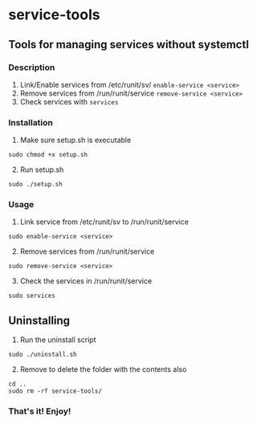 # service-tools
## Tools for managing services without systemctl

### Description
1. Link/Enable services from /etc/runit/sv/ ```enable-service <service>```
2. Remove services from /run/runit/service ```remove-service <service>```
3. Check services with ```services```

### Installation
1. Make sure setup.sh is executable
```
sudo chmod +x setup.sh
```
2. Run setup.sh
```
sudo ./setup.sh
```

### Usage
1. Link service from /etc/runit/sv to /run/runit/service
```
sudo enable-service <service>
```
2. Remove services from /run/runit/service
```
sudo remove-service <service>
```
3. Check the services in /run/runit/service
```
sudo services
```

## Uninstalling
1. Run the uninstall script
```
sudo ./uninstall.sh
```
2. Remove to delete the folder with the contents also
```
cd ..
sudo rm -rf service-tools/
```

### That's it! Enjoy!

